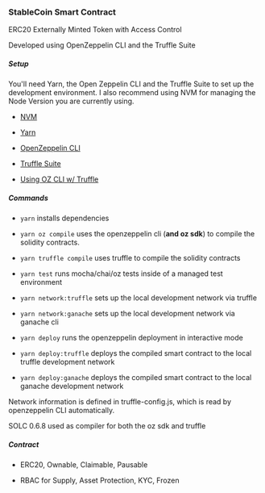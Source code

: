 ### StableCoin Smart Contract

ERC20 Externally Minted Token with Access Control

Developed using OpenZeppelin CLI and the Truffle Suite

##### Setup

You'll need Yarn, the Open Zeppelin CLI and the Truffle Suite to set up the development environment. I also recommend using NVM for managing the Node Version you are currently using.

- [NVM](https://github.com/nvm-sh/nvm)

- [Yarn](https://classic.yarnpkg.com/en/docs/)

- [OpenZeppelin CLI](https://docs.openzeppelin.com/cli/2.8/)

- [Truffle Suite](https://www.trufflesuite.com/)

- [Using OZ CLI w/ Truffle](https://docs.openzeppelin.com/cli/2.8/truffle)

##### Commands

- `yarn` installs dependencies

- `yarn oz compile` uses the openzeppelin cli (**and oz sdk**) to compile the solidity contracts.

- `yarn truffle compile` uses truffle to compile the solidity contracts

- `yarn test` runs mocha/chai/oz tests inside of a managed test environment

- `yarn network:truffle` sets up the local development network via truffle

- `yarn network:ganache` sets up the local development network via ganache cli

- `yarn deploy` runs the openzeppelin deployment in interactive mode

- `yarn deploy:truffle` deploys the compiled smart contract to the local truffle development network

- `yarn deploy:ganache` deploys the compiled smart contract to the local ganache development network

Network information is defined in truffle-config.js, which is read by openzeppelin CLI automatically.

SOLC 0.6.8 used as compiler for both the oz sdk and truffle

##### Contract

- ERC20, Ownable, Claimable, Pausable

- RBAC for Supply, Asset Protection, KYC, Frozen
